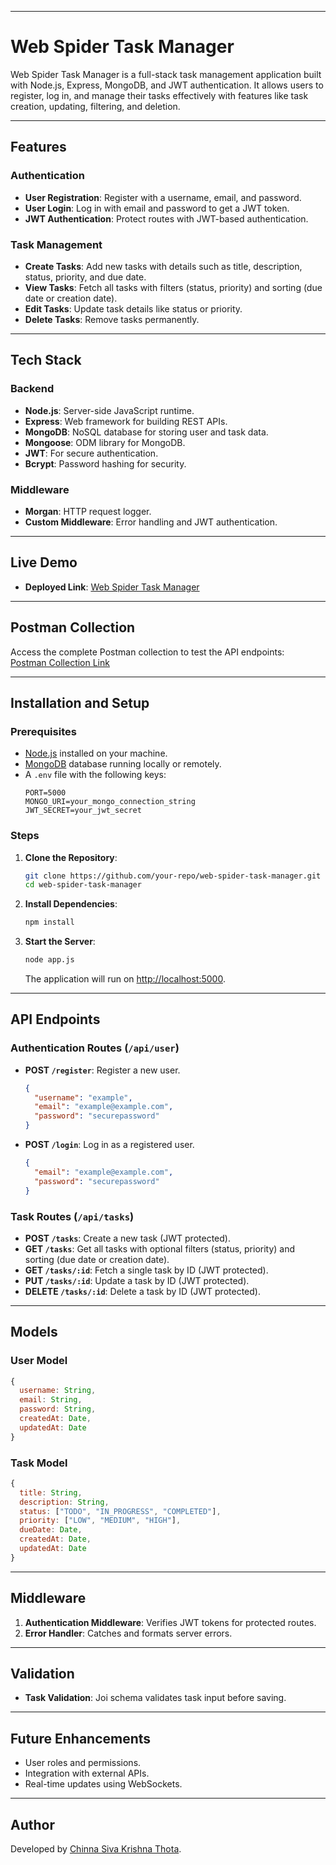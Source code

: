 
---

# Web Spider Task Manager

Web Spider Task Manager is a full-stack task management application built with Node.js, Express, MongoDB, and JWT authentication. It allows users to register, log in, and manage their tasks effectively with features like task creation, updating, filtering, and deletion.

---

## Features

### Authentication
- **User Registration**: Register with a username, email, and password.
- **User Login**: Log in with email and password to get a JWT token.
- **JWT Authentication**: Protect routes with JWT-based authentication.

### Task Management
- **Create Tasks**: Add new tasks with details such as title, description, status, priority, and due date.
- **View Tasks**: Fetch all tasks with filters (status, priority) and sorting (due date or creation date).
- **Edit Tasks**: Update task details like status or priority.
- **Delete Tasks**: Remove tasks permanently.

---

## Tech Stack

### Backend
- **Node.js**: Server-side JavaScript runtime.
- **Express**: Web framework for building REST APIs.
- **MongoDB**: NoSQL database for storing user and task data.
- **Mongoose**: ODM library for MongoDB.
- **JWT**: For secure authentication.
- **Bcrypt**: Password hashing for security.

### Middleware
- **Morgan**: HTTP request logger.
- **Custom Middleware**: Error handling and JWT authentication.

---

## Live Demo

- **Deployed Link**: [Web Spider Task Manager](https://web-spiders-ruuh.onrender.com/)

---

## Postman Collection

Access the complete Postman collection to test the API endpoints:  
[Postman Collection Link]([https://your-postman-collection-link.com](https://web-spiders.postman.co/workspace/68cf3458-2206-4c0c-b68c-8205865b0cc6/collection/31655496-8cfb1764-8a46-48d7-928f-3589badd9b89?action=share&source=copy-link&creator=31655496))

---

## Installation and Setup

### Prerequisites
- [Node.js](https://nodejs.org/) installed on your machine.
- [MongoDB](https://www.mongodb.com/) database running locally or remotely.
- A `.env` file with the following keys:
  ```env
  PORT=5000
  MONGO_URI=your_mongo_connection_string
  JWT_SECRET=your_jwt_secret
  ```

### Steps
1. **Clone the Repository**:
   ```bash
   git clone https://github.com/your-repo/web-spider-task-manager.git
   cd web-spider-task-manager
   ```

2. **Install Dependencies**:
   ```bash
   npm install
   ```

3. **Start the Server**:
   ```bash
   node app.js
   ```
   The application will run on [http://localhost:5000](http://localhost:5000).

---

## API Endpoints

### Authentication Routes (`/api/user`)
- **POST `/register`**: Register a new user.
  ```json
  {
    "username": "example",
    "email": "example@example.com",
    "password": "securepassword"
  }
  ```
- **POST `/login`**: Log in as a registered user.
  ```json
  {
    "email": "example@example.com",
    "password": "securepassword"
  }
  ```

### Task Routes (`/api/tasks`)
- **POST `/tasks`**: Create a new task (JWT protected).
- **GET `/tasks`**: Get all tasks with optional filters (status, priority) and sorting (due date or creation date).
- **GET `/tasks/:id`**: Fetch a single task by ID (JWT protected).
- **PUT `/tasks/:id`**: Update a task by ID (JWT protected).
- **DELETE `/tasks/:id`**: Delete a task by ID (JWT protected).

---

## Models

### User Model
```javascript
{
  username: String,
  email: String,
  password: String,
  createdAt: Date,
  updatedAt: Date
}
```

### Task Model
```javascript
{
  title: String,
  description: String,
  status: ["TODO", "IN_PROGRESS", "COMPLETED"],
  priority: ["LOW", "MEDIUM", "HIGH"],
  dueDate: Date,
  createdAt: Date,
  updatedAt: Date
}
```

---

## Middleware
1. **Authentication Middleware**: Verifies JWT tokens for protected routes.
2. **Error Handler**: Catches and formats server errors.

---

## Validation
- **Task Validation**: Joi schema validates task input before saving.

---

## Future Enhancements
- User roles and permissions.
- Integration with external APIs.
- Real-time updates using WebSockets.

---

## Author
Developed by [Chinna Siva Krishna Thota]([https://github.com/your-profile](https://github.com/chinnasivakrishna)).

